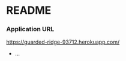 # README

### Application URL

<a href="https://guarded-ridge-93712.herokuapp.com/" target="_blank">https://guarded-ridge-93712.herokuapp.com/</a>

- ...
